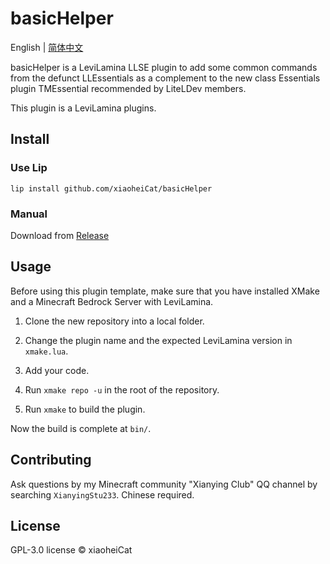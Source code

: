 # basicHelper

English | [简体中文](https://github.com/xiaoheiCat/basicHelper/blob/main/README.zh.md)

basicHelper is a LeviLamina LLSE plugin to add some common commands from the defunct LLEssentials as a complement to the new class Essentials plugin TMEssential recommended by LiteLDev members.

This plugin is a LeviLamina plugins.

## Install

### Use Lip

```shell
lip install github.com/xiaoheiCat/basicHelper
```

### Manual

Download from [Release](https://github.com/xiaoheiCat/basicHelper/releases)

## Usage

Before using this plugin template, make sure that you have installed XMake and a Minecraft Bedrock Server with LeviLamina.

1. Clone the new repository into a local folder.
  
2. Change the plugin name and the expected LeviLamina version in `xmake.lua`.
  
3. Add your code.
  
4. Run `xmake repo -u` in the root of the repository.
  
5. Run `xmake` to build the plugin.
  

Now the build is complete at `bin/`.

## Contributing

Ask questions by my Minecraft community "Xianying Club" QQ channel by searching `XianyingStu233`. Chinese required.

## License

GPL-3.0 license © xiaoheiCat
